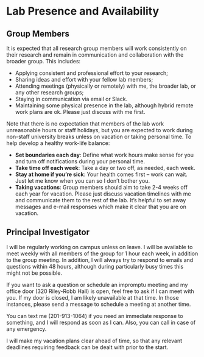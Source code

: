 # Lab Presence and Availability

## Group Members

It is expected that all research group members will work consistently on their research and remain in communication and collaboration with the broader group. This includes:
* Applying consistent and professional effort to your research;
* Sharing ideas and effort with your fellow lab members;
* Attending meetings (physically or remotely) with me, the broader lab, or any other research groups;
* Staying in communication via email or Slack.
* Maintaining some physical presence in the lab, although hybrid remote work plans are ok. Please just discuss with me first.  

Note that there is no expectation that members of the lab work unreasonable hours or staff holidays, but you are expected to work during non-staff university breaks unless on vacation or taking personal time. To help develop a healthy work-life balance:

* **Set boundaries each day**: Define what work hours make sense for you and turn off notifications during your personal time.
* **Take time off each week**: Take a day or two off, as needed, each week.
* **Stay at home if you’re sick**: Your health comes first – work can wait. Just let me know when you can so I don’t bother you. 
* **Taking vacations**: Group members should aim to take 2-4 weeks off each year for vacation. Please just discuss vacation timelines with me and communicate them to the rest of the lab. It’s helpful to set away messages and e-mail responses which make it clear that you are on vacation.

## Principal Investigator

I will be regularly working on campus unless on leave. I will be available to meet weekly with all members of the group for 1 hour each week, in addition to the group meeting. In addition, I will always try to respond to emails and questions within 48 hours, although during particularly busy times this might not be possible.   

If you want to ask a question or schedule an impromptu meeting and my office door (320 Riley-Robb Hall) is open, feel free to ask if I can meet with you. If my door is closed, I am likely unavailable at that time. In those instances, please send a message to schedule a meeting at another time. 

You can text me (201-913-1064) if you need an immediate response to something, and I will respond as soon as I can. Also, you can call in case of any emergency. 

I will make my vacation plans clear ahead of time, so that any relevant deadlines requiring feedback can be dealt with prior to the start.



